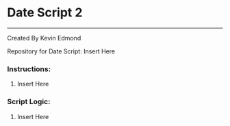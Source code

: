 # Date Script 2

---

Created By Kevin Edmond

Repository for Date Script: Insert Here

### Instructions:

1. Insert Here

### Script Logic:

1. Insert Here
